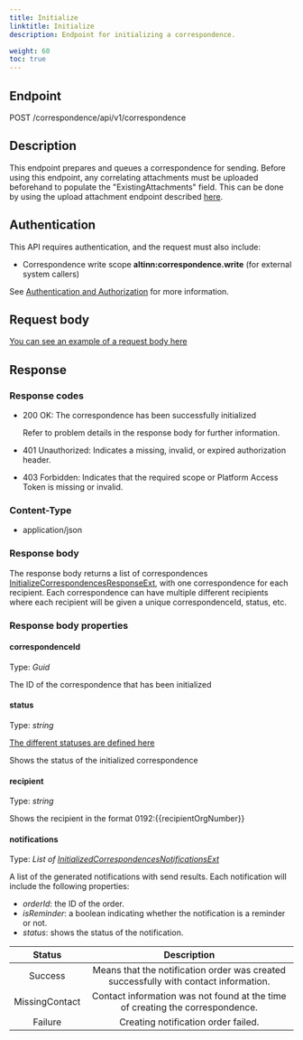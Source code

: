```yaml
---
title: Initialize
linktitle: Initialize
description: Endpoint for initializing a correspondence.

weight: 60
toc: true
---
```


## Endpoint

POST /correspondence/api/v1/correspondence

## Description

This endpoint prepares and queues a correspondence for sending. Before using this endpoint, any correlating attachments must be uploaded beforehand to populate the "ExistingAttachments" field. This can be done by using the upload attachment endpoint described [here](https://docs.altinn.studio/api/correspondence/spec/#/Attachment/post_correspondence_api_v1_attachment__attachmentId__upload).

<!-- (will add link here when doc is ready) -->

## Authentication

This API requires authentication, and the request must also include:

- Correspondence write scope __altinn:correspondence.write__ (for external system callers)

See [Authentication and Authorization](/notifications/reference/api/#authentication--authorization) for more information.

## Request body

[You can see an example of a request body here](https://docs.altinn.studio/api/correspondence/spec/#/Correspondence/post_correspondence_api_v1_correspondence)

## Response

### Response codes

- 200 OK: The correspondence has been successfully initialized

  Refer to problem details in the response body for further information.
- 401 Unauthorized: Indicates a missing, invalid, or expired authorization header.
- 403 Forbidden: Indicates that the required scope or Platform Access Token is missing or invalid.

### Content-Type

- application/json

### Response body

The response body returns a list of correspondences [InitializeCorrespondencesResponseExt](https://github.com/Altinn/altinn-correspondence/blob/main/src/Altinn.Correspondence.API/Models/InitializeCorrespondencesResponseExt.cs), with one correspondence for each recipient. Each correspondence can have multiple different recipients where each recipient will be given a unique correspondenceId, status, etc.

### Response body properties

#### correspondenceId

Type: _Guid_

The ID of the correspondence that has been initialized

#### status

Type: _string_

[The different statuses are defined here](https://github.com/Altinn/altinn-correspondence/blob/main/src/Altinn.Correspondence.API/Models/Enums/CorrespondenceStatusExt.cs)

Shows the status of the initialized correspondence

#### recipient

Type: _string_

Shows the recipient in the format 0192:{{recipientOrgNumber}}

#### notifications

Type: _List of [InitializedCorrespondencesNotificationsExt](https://docs.altinn.studio/api/correspondence/spec/#/Correspondence/post_correspondence_api_v1_correspondence)_

A list of the generated notifications with send results. Each notification will include the following properties:

- _orderId_: the ID of the order.
- _isReminder_: a boolean indicating whether the notification is a reminder or not.
- _status_: shows the status of the notification.

| Status            | Description                                                                 |
|:-----------------:|:---------------------------------------------------------------------------:|
| Success           | Means that the notification order was created successfully with contact information. |
| MissingContact    | Contact information was not found at the time of creating the correspondence. |
| Failure           | Creating notification order failed.                                         |